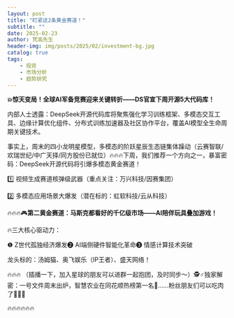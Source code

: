 ```yaml
---
layout: post
title: "盯紧这2条黄金赛道！"
subtitle: ""
date: 2025-02-23
author: 梵高先生
header-img: img/posts/2025/02/investment-bg.jpg
catalog: true
tags:
    - 投资
    - 市场分析
    - 趋势研究
---
```


**💥惊天变局！全球AI军备竞赛迎来关键转折——DS官宣下周开源5大代码库！**

内部人士透露：DeepSeek开源代码库将聚焦强化学习训练框架、多模态交互工具、边缘计算优化组件、分布式训练加速器及社区协作平台，覆盖AI模型全生命周期关键技术。

事实上，周末的四小龙明星模型，多模态的阶跃星辰生态链集体躁动（云赛智联/欢瑞世纪/中广天择/同方股份已就位）🔥🔥🔥下周，我们推荐一个方向之一，暴富密码：DeepSeek开源代码将引爆多模态黄金赛道！

1️⃣ 视频生成赛道核弹级武器（重点关注：万兴科技/因赛集团）

2️⃣ 多模态应用场景大爆发（潜在标的：虹软科技/云从科技）

🔥🔥🔥🎮**第二黄金赛道：马斯克都看好的千亿级市场——AI陪伴玩具叠加游戏！**

🔥三大核心驱动力：

❶ Z世代孤独经济爆发❷ AI端侧硬件智能化革命❸ 情感计算技术突破

龙头标的：汤姆猫、奥飞娱乐（IP王者）、盛天网络！

🔥🔥🔥
（插播一下，加入星球的朋友可以进群一起抱团，及时同步～）🕵️♂️独家解密：一号文件周末出炉，智慧农业在同花顺热榜第一名🥇……粉丝朋友们可以吃肉了🍉🍉🍉

🔥🔥🔥🔥🔥🔥